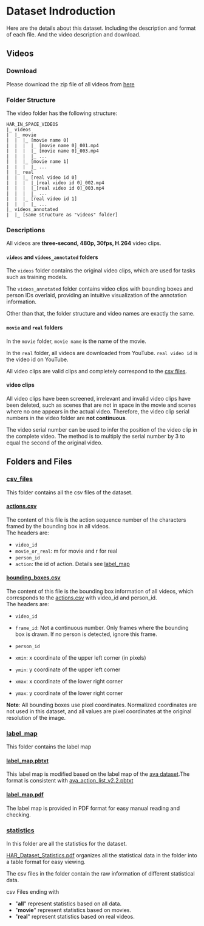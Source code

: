 # Dataset Indroduction
Here are the details about this dataset. Including the description and format of each file. And the video description and download.

## Videos

### Download
Please download the zip file of all videos from [here](https://drive.google.com/file/d/1E8WBvKzWOEYbKwQw7qGeoN8fI0OrwQDl/view?usp=sharing)

### Folder Structure
The video folder has the following structure:

```
HAR_IN_SPACE_VIDEOS
|_ videos
|  |_ movie
|  |  |_ [movie name 0]
|  |  |  |_ [movie name 0]_001.mp4
|  |  |  |_ [movie name 0]_003.mp4
|  |  |  |_ ...
|  |  |_ [movie name 1]
|  |  |  |_ ...
|  |_ real
|  |  |_ [real video id 0]
|  |  |  |_[real video id 0]_002.mp4
|  |  |  |_[real video id 0]_003.mp4
|  |  |  |_ ...
|  |  |_ [real video id 1]
|  |  |  |_ ...
|_ videos_annotated
|  |_ [same structure as "videos" folder]
```
### Descriptions
All videos are **three-second, 480p, 30fps, H.264** video clips.  

#### `videos` and `videos_annotated` folders
The `videos` folder contains the original video clips, which are used for tasks such as training models.


The `videos_annotated` folder contains video clips with bounding boxes and person IDs overlaid, providing an intuitive visualization of the annotation information.

Other than that, the folder structure and video names are exactly the same.

#### `movie` and `real` folders
In the `movie` folder, `movie name` is the name of the movie. 

In the `real` folder, all videos are downloaded from YouTube. `real video id` is the video id on YouTube. 

All video clips are valid clips and completely correspond to the [csv files](csv_files).

#### video clips
All video clips have been screened, irrelevant and invalid video clips have been deleted, such as scenes that are not in space in the movie and scenes where no one appears in the actual video. Therefore, the video clip serial numbers in the video folder are **not continuous**. 

The video serial number can be used to infer the position of the video clip in the complete video. The method is to multiply the serial number by 3 to equal the second of the original video.

## Folders and Files

### [csv_files](csv_files/)
This folder contains all the csv files of the dataset.
#### [actions.csv](csv_files/actions.csv)
The content of this file is the action sequence number of the characters framed by the bounding box in all videos.  
The headers are:
- `video_id`
- `movie_or_real`: m for movie and r for real
- `person_id`
- `action`: the id of action. Details see [label_map](Dataset/label_map/label_map.pbtxt)

#### [bounding_boxes.csv](csv_files/bounding_boxes.csv)
The content of this file is the bounding box information of all videos, which corresponds to the [actions.csv](Dataset/csv_files/actions.csv) with video_id and person_id.  
The headers are:
- `video_id`
- `frame_id`: Not a continuous number. Only frames where the bounding box is drawn. If no person is detected, ignore this frame.
- `person_id`
- `xmin`: x coordinate of the upper left corner (in pixels)

- `ymin`: y coordinate of the upper left corner

- `xmax`: x coordinate of the lower right corner

- `ymax`: y coordinate of the lower right corner

**Note**: All bounding boxes use pixel coordinates. Normalized coordinates are not used in this dataset, and all values ​​are pixel coordinates at the original resolution of the image.


### [label_map](label_map/)
This folder contains the label map
#### [label_map.pbtxt](label_map/label_map.pbtxt)
This label map is modified based on the label map of the [ava dataset](https://research.google.com/ava/index.html).The format is consistent with [ava_action_list_v2.2.pbtxt](https://research.google.com/ava/download/ava_action_list_v2.2.pbtxt)

#### [label_map.pdf](label_map/label_map.pdf)
The label map is provided in PDF format for easy manual reading and checking.

### [statistics](statistics/)
In this folder are all the statistics for the dataset.

[HAR_Dataset_Statistics.pdf](statistics/HAR_Dataset_Statistics.pdf) organizes all the statistical data in the folder into a table format for easy viewing.

The csv files in the folder contain the raw information of different statistical data.

csv Files ending with 
- "**all**" represent statistics based on all data.
- "**movie**" represent statistics based on movies. 
- "**real**" represent statistics based on real videos.